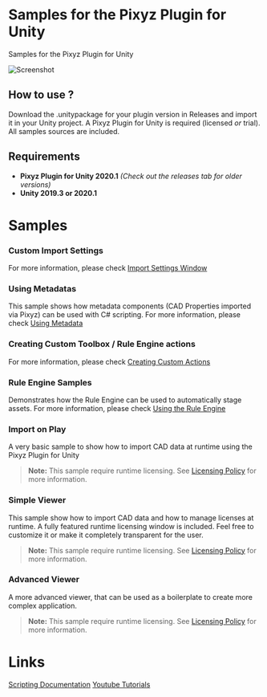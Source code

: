 # Samples for the Pixyz Plugin for Unity
Samples for the Pixyz Plugin for Unity

![Screenshot](https://raw.githubusercontent.com/pixyz-Software/plugin-unity-samples/master/Demo/advanced_viewer.png)

## How to use ?
Download the .unitypackage for your plugin version in Releases and import it in your Unity project.
A Pixyz Plugin for Unity is required (licensed *or* trial).
All samples sources are included.

## Requirements
- **Pixyz Plugin for Unity 2020.1** *(Check out the releases tab for older versions)*
- **Unity 2019.3 or 2020.1**

# Samples

### Custom Import Settings
For more information, please check [Import Settings Window](https://www.pixyz-software.com/documentations/html/2020.1/plugin4unity/ImportCADWindow.html)

### Using Metadatas
This sample shows how metadata components (CAD Properties imported via Pixyz) can be used with C# scripting.
For more information, please check [Using Metadata](https://www.pixyz-software.com/documentations/html/2020.1/plugin4unity/UsingMetadata.html)

### Creating Custom Toolbox / Rule Engine actions
For more information, please check [Creating Custom Actions](https://www.pixyz-software.com/documentations/html/2020.1/plugin4unity/CreatingToolsActions.html)

### Rule Engine Samples
Demonstrates how the Rule Engine can be used to automatically stage assets.
For more information, please check [Using the Rule Engine](https://www.pixyz-software.com/documentations/html/2020.1/plugin4unity/UsingtheRuleEngine.html)

### Import on Play
A very basic sample to show how to import CAD data at runtime using the Pixyz Plugin for Unity
> **Note:** This sample require runtime licensing. See [Licensing Policy](https://www.pixyz-software.com/documentations/html/2020.1/plugin4unity/LicensingPolicy.html) for more information.

### Simple Viewer
This sample show how to import CAD data and how to manage licenses at runtime. A fully featured runtime licensing window is included. Feel free to customize it or make it completely transparent for the user.
> **Note:** This sample require runtime licensing. See [Licensing Policy](https://www.pixyz-software.com/documentations/html/2020.1/plugin4unity/LicensingPolicy.html) for more information.

### Advanced Viewer
A more advanced viewer, that can be used as a boilerplate to create more complex application.
> **Note:** This sample require runtime licensing. See [Licensing Policy](https://www.pixyz-software.com/documentations/html/2020.1/plugin4unity/LicensingPolicy.html) for more information.

# Links
[Scripting Documentation](https://www.pixyz-software.com/documentations/html/2019.2/plugin4unity/ScriptingDocumentation.html)
[Youtube Tutorials](https://www.youtube.com/playlist?list=PLmJ9w2jarAcBDi_NtxWX4qF740j1e-bCR)
